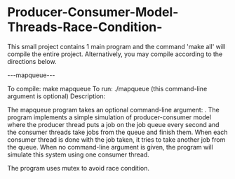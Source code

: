# Producer-Consumer-Model-Threads-Race-Condition-

This small project contains 1 main program and the command 'make all' will compile the entire project. Alternatively, you may compile according to the directions below.

---mapqueue---

To compile: make mapqueue
To run: ./mapqueue <number of consumer threads> (this command-line argument is optional)
Description:

The mapqueue program takes an optional command-line argument: <number of consumer threads>. The program implements a simple simulation of producer-consumer model where the producer thread puts a job on the job queue every second and the consumer threads take jobs from the queue and finish them. When each consumer thread is done with the job taken, it tries to take another job from the queue. When no command-line argument is given, the program will simulate this system using one consumer thread.

The program uses mutex to avoid race condition. 
